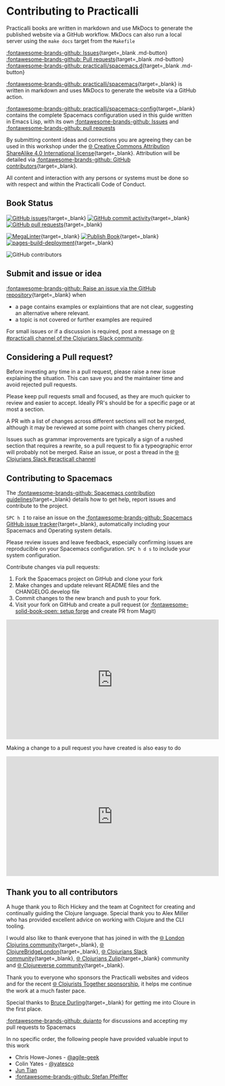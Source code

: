 # Contributing to Practicalli

Practicalli books are written in markdown and use MkDocs to generate the published website via a GitHub workflow.  MkDocs can also run a local server using the `make docs` target from the `Makefile`

[:fontawesome-brands-github: Issues](https://github.com/practicalli/spacemacs/issues){target=_blank .md-button}
[:fontawesome-brands-github: Pull requests](https://github.com/practicalli/spacemacs/pulls){target=_blank .md-button}
[:fontawesome-brands-github: practicalli/spacemacs.d](https://github.com/practicalli/spacemacs-config/){target=_blank .md-button}

[:fontawesome-brands-github: practicalli/spacemacs](https://github.com/practicalli/spacemacs/){target=_blank} is written in markdown and uses MkDocs to generate the website via a GitHub action.

[:fontawesome-brands-github: practicalli/spacemacs-config](https://github.com/practicalli/spacemacs-config/){target=_blank} contains the complete Spacemacs configuration used in this guide written in Emacs Lisp, with its own [:fontawesome-brands-github: Issues](https://github.com/practicalli/spacemacs-config/issues) and [:fontawesome-brands-github: pull requests](https://github.com/practicalli/spacemacs-config/pulls)

By submitting content ideas and corrections you are agreeing they can be used in this workshop under the [:globe_with_meridians: Creative Commons Attribution ShareAlike 4.0 International license](https://creativecommons.org/licenses/by-sa/4.0/){target=_blank}.  Attribution will be detailed via [:fontawesome-brands-github: GitHub contributors](https://github.com/practicalli/spacemacs/graphs/contributors){target=_blank}.

All content and interaction with any persons or systems must be done so with respect and within the Practicalli Code of Conduct.


## Book Status

[![GitHub issues](https://img.shields.io/github/issues/practicalli/spacemacs?label=content%20ideas&logo=github)](https://img.shields.io/github/issues/practicalli/spacemacs?label=content%20ideas&logo=github){target=_blank}
[![GitHub commit activity](https://img.shields.io/github/commit-activity/y/practicalli/spacemacs?label=commits&logo=github)](https://img.shields.io/github/commit-activity/y/practicalli/spacemacs?label=commits&logo=github){target=_blank}
[![GitHub pull requests](https://img.shields.io/github/issues-pr-raw/practicalli/spacemacs?label=pull%20requests&logo=github)](https://img.shields.io/github/issues-pr-raw/practicalli/spacemacs?label=pull%20requests&logo=github){target=_blank}

[![MegaLinter](https://github.com/practicalli/spacemacs/actions/workflows/megalinter.yaml/badge.svg)](https://github.com/practicalli/spacemacs/actions/workflows/megalinter.yaml){target=_blank}
[![Publish Book](https://github.com/practicalli/spacemacs/actions/workflows/publish-book.yaml/badge.svg)](https://github.com/practicalli/spacemacs/actions/workflows/publish-book.yaml){target=_blank}
[![pages-build-deployment](https://github.com/practicalli/spacemacs/actions/workflows/pages/pages-build-deployment/badge.svg)](https://github.com/practicalli/spacemacs/actions/workflows/pages/pages-build-deployment){target=_blank}

![GitHub contributors](https://img.shields.io/github/contributors/practicalli/spacemacs?style=for-the-badge&label=github%20contributors)


## Submit and issue or idea

[:fontawesome-brands-github: Raise an issue via the GitHub repository](https://github.com/practicalli/spacemacs/issues){target=_blank} when

* a page contains examples or explaintions that are not clear, suggesting an alternative where relevant.
* a topic is not covered or further examples are required

For small issues or if a discussion is required, post a message on [:globe_with_meridians: #practicalli channel of the Clojurians Slack community](https://clojurians.slack.com/messages/practicalli).


## Considering a Pull request?

Before investing any time in a pull request, please raise a new issue explaining the situation.  This can save you and the maintainer time and avoid rejected pull requests.

Please keep pull requests small and focused, as they are much quicker to review and easier to accept.  Ideally PR's should be for a specific page or at most a section.

A PR with a list of changes across different sections will not be merged, although it may be reviewed at some point with changes cherry picked.

Issues such as grammar improvements are typically a sign of a rushed section that requires a rewrite, so a pull request to fix a typeographic error will probably not be merged.  Raise an issue, or post a thread in the [:globe_with_meridians: Clojurians Slack #practicall channel](https://clojurians.slack.com/messages/practicalli)


## Contributing to Spacemacs

The [:fontawesome-brands-github: Spacemacs contribution guidelines](https://github.com/syl20bnr/spacemacs/blob/develop/CONTRIBUTING.org){target=_blank} details how to get help, report issues and contribute to the project.

`SPC h I` to raise an issue on the [:fontawesome-brands-github: Spacemacs GitHub issue tracker](https://github.com/syl20bnr/spacemacs/issues){target=_blank}, automatically including your Spacemacs and Operating system details.

Please review issues and leave feedback, especially confirming issues are reproducible on your Spacemacs configuration. `SPC h d s` to include your system configuration.

Contribute changes via pull requests:

1. Fork the Spacemacs project on GitHub and clone your fork
2. Make changes and update relevant README files and the CHANGELOG.develop file
3. Commit changes to the new branch and push to your fork.
4. Visit your fork on GitHub and create a pull request (or [:fontawesome-solid-book-open: setup forge](/spacemacs/source-control/forge-configuration/) and create PR from Magit)

<p style="text-align:center">
  <iframe width="560" height="315" src="https://www.youtube.com/embed/OMS-3Jl05mE" title="YouTube video player" frameborder="0" allow="accelerometer; autoplay; clipboard-write; encrypted-media; gyroscope; picture-in-picture" allowfullscreen></iframe>
</p>


Making a change to a pull request you have created is also easy to do

<p style="text-align:center">
  <iframe width="560" height="315" src="https://www.youtube.com/embed/gwFGSVtFrgQ" title="YouTube video player" frameborder="0" allow="accelerometer; autoplay; clipboard-write; encrypted-media; gyroscope; picture-in-picture" allowfullscreen></iframe>
</p>


## Thank you to all contributors

A huge thank you to Rich Hickey and the team at Cognitect for creating and continually guiding the Clojure language.  Special thank you to Alex Miller who has provided excellent advice on working with Clojure and the CLI tooling.

I would also like to thank everyone that has joined in with the [:globe_with_meridians: London Clojurins community](https://www.meetup.com/London-Clojurians/){target=_blank}, [:globe_with_meridians: ClojureBridgeLondon](https://clojurebridgelondon.github.io/){target=_blank}, [:globe_with_meridians: Clojurians Slack community](http://clojurians.net/){target=_blank}, [:globe_with_meridians: Clojurians Zulip](https://clojurians.zulipchat.com/){target=_blank} community and [:globe_with_meridians: Clojureverse community](https://clojureverse.org/){target=_blank}.

Thank you to everyone who sponsors the Practicalli websites and videos and for the recent [:globe_with_meridians: Clojurists Together sponsorship](https://www.clojuriststogether.org/), it helps me continue the work at a much faster pace.

Special thanks to [Bruce Durling](https://twitter.com/otfrom){target=_blank} for getting me into Cloure in the first place.

[:fontawesome-brands-github: duianto](https://github.com/duianto) for discussions and accepting my pull requests to Spacemacs

In no specific order, the following people have provided valuable input to this work

* Chris Howe-Jones - [@agile-geek](https://twitter.com/agile_geek)
* Colin Yates - [@yatesco](https://twitter.com/yatesco)
* [Jun Tian](https://disqus.com/by/juntian/)
* [:fontawesome-brands-github: Stefan Pfeiffer](https://github.com/dl1ely)


